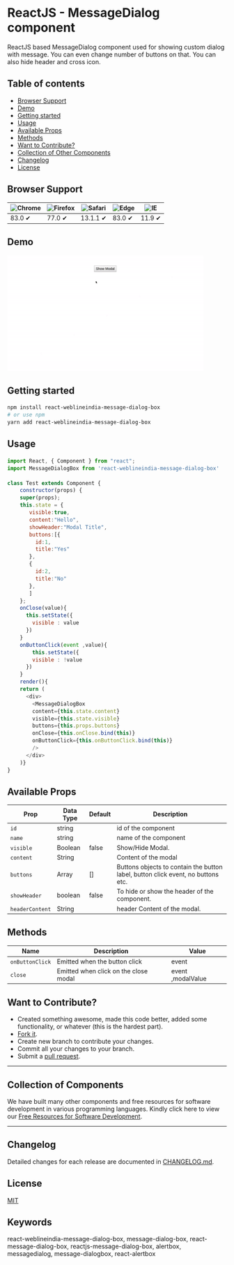 # ReactJS - MessageDialog component

ReactJS based MessageDialog component used for showing custom dialog with message. You can even change number of buttons on that. You can also hide header and cross icon.

## Table of contents

- [Browser Support](#browser-support)
- [Demo](#demo)
- [Getting started](#getting-started)
- [Usage](#usage)
- [Available Props](#available-props)
- [Methods](#methods)
- [Want to Contribute?](#want-to-contribute)
- [Collection of Other Components](#collection-of-components)
- [Changelog](#changelog)
- [License](#license)

## Browser Support

| ![Chrome](https://raw.github.com/alrra/browser-logos/master/src/chrome/chrome_48x48.png) | ![Firefox](https://raw.github.com/alrra/browser-logos/master/src/firefox/firefox_48x48.png) | ![Safari](https://raw.github.com/alrra/browser-logos/master/src/safari/safari_48x48.png) | ![Edge](https://raw.github.com/alrra/browser-logos/master/src/edge/edge_48x48.png) | ![IE](https://raw.github.com/alrra/browser-logos/master/src/archive/internet-explorer_9-11/internet-explorer_9-11_48x48.png) |
| ---------------------------------------------------------------------------------------- | ------------------------------------------------------------------------------------------- | ---------------------------------------------------------------------------------------- | ---------------------------------------------------------------------------------- | ---------------------------------------------------------------------------------------------------------------------------- |
| 83.0 ✔                                                                                   | 77.0 ✔                                                                                      | 13.1.1 ✔                                                                                 | 83.0 ✔                                                                             | 11.9 ✔                                                                                                                       |

## Demo

[![](modaldialog.gif)](https://github.com/weblineindia/ReactJS-MessageDialog/modaldialog.gif)

## Getting started

```bash
npm install react-weblineindia-message-dialog-box
# or use npm
yarn add react-weblineindia-message-dialog-box
```

## Usage

```js
import React, { Component } from "react";
import MessageDialogBox from 'react-weblineindia-message-dialog-box'

class Test extends Component {
    constructor(props) {
    super(props);
    this.state = {
       visible:true,
       content:"Hello",
       showHeader:"Modal Title",
       buttons:[{
         id:1,
         title:"Yes"
       },
       {
         id:2,
         title:"No"
       },
       ]
    };
    onClose(value){
      this.setState({
        visible : value
      })
    }
    onButtonClick(event ,value){
        this.setState({
        visible : !value
      })
    }
    render(){
    return (
      <div>
        <MessageDialogBox
        content={this.state.content}
        visible={this.state.visible}
        buttons={this.props.buttons}
        onClose={this.onClose.bind(this)}
        onButtonClick={this.onButtonClick.bind(this)}
        />
      </div>
    )}
}
```

## Available Props

| Prop            | Data Type | Default | Description                                                                      |
| --------------- | --------- | ------- | -------------------------------------------------------------------------------- |
| `id`            | string    |         | id of the component                                                              |
| `name`          | string    |         | name of the component                                                            |
| `visible`       | Boolean   | false   | Show/Hide Modal.                                                                 |
| `content`       | String    |         | Content of the modal                                                             |
| `buttons`       | Array     | []      | Buttons objects to contain the button label, button click event, no buttons etc. |
| `showHeader`    | boolean   | false   | To hide or show the header of the component.                                     |
| `headerContent` | String    |         | header Content of the modal.                                                     |

## Methods

| Name            | Description                           | Value             |
| --------------- | ------------------------------------- | ----------------- |
| `onButtonClick` | Emitted when the button click         | event             |
| `close`         | Emitted when click on the close modal | event ,modalValue |

## Want to Contribute?

- Created something awesome, made this code better, added some functionality, or whatever (this is the hardest part).
- [Fork it](http://help.github.com/forking/).
- Create new branch to contribute your changes.
- Commit all your changes to your branch.
- Submit a [pull request](http://help.github.com/pull-requests/).

---

## Collection of Components

We have built many other components and free resources for software development in various programming languages. Kindly click here to view our [Free Resources for Software Development](https://www.weblineindia.com/communities.html).

---

## Changelog

Detailed changes for each release are documented in [CHANGELOG.md](./CHANGELOG.md).

## License

[MIT](LICENSE)

[mit]: https://github.com/weblineindia/ReactJS-MessageDialog/blob/master/LICENSE

## Keywords

react-weblineindia-message-dialog-box, message-dialog-box, react-message-dialog-box, reactjs-message-dialog-box, alertbox, messagedialog, message-dialogbox, react-alertbox
